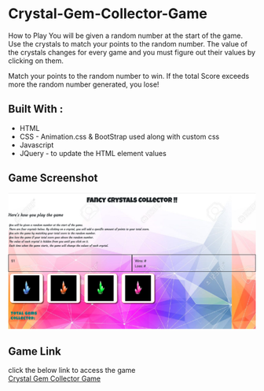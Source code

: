 # Crystal-Gem-Collector-Game
How to Play
You will be given a random number at the start of the game. Use the crystals to match your points to the random number. The value of the crystals changes for every game and you must figure out their values by clicking on them.

Match your points to the random number to win. If the total Score exceeds more the random number generated, you lose!

## Built With : 
* HTML 
* CSS - Animation.css & BootStrap used along with custom css 
* Javascript 
* JQuery - to update the HTML element values 

## Game Screenshot 
![Crystals Gem Collector](https://github.com/NVK2016/Crystal-Gem-Collector-Game/blob/master/Crystal-Gem-ScreenShot.png?raw=true)

## Game Link 
click the below link to access the game 
<br /> 
<a href="https://nvk2016.github.io/Crystal-Gem-Collector-Game/">Crystal Gem Collector Game</a> 
